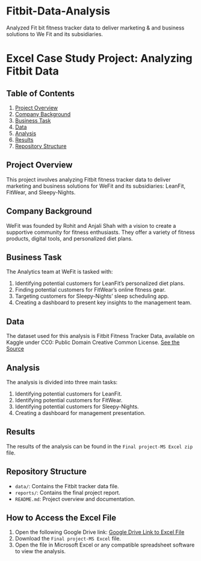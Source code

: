 # Fitbit-Data-Analysis

Analyzed Fit bit fitness tracker data to deliver marketing & and business solutions to We Fit and its subsidiaries.

# Excel Case Study Project: Analyzing Fitbit Data

## Table of Contents
1. [Project Overview](#project-overview)
2. [Company Background](#company-background)
3. [Business Task](#business-task)
4. [Data](#data)
5. [Analysis](#analysis)
6. [Results](#results)
7. [Repository Structure](#repository-structure)


## Project Overview
This project involves analyzing Fitbit fitness tracker data to deliver marketing and business solutions for WeFit and its subsidiaries: LeanFit, FitWear, and Sleepy-Nights.

## Company Background
WeFit was founded by Rohit and Anjali Shah with a vision to create a supportive community for fitness enthusiasts. They offer a variety of fitness products, digital tools, and personalized diet plans.

## Business Task
The Analytics team at WeFit is tasked with:
1. Identifying potential customers for LeanFit’s personalized diet plans.
2. Finding potential customers for FitWear’s online fitness gear.
3. Targeting customers for Sleepy-Nights’ sleep scheduling app.
4. Creating a dashboard to present key insights to the management team.

## Data
The dataset used for this analysis is Fitbit Fitness Tracker Data, available on Kaggle under CC0: Public Domain Creative Common License. [See the Source](https://zenodo.org/records/53894#.Y7PTU3ZBy3C)

## Analysis
The analysis is divided into three main tasks:
1. Identifying potential customers for LeanFit.
2. Identifying potential customers for FitWear.
3. Identifying potential customers for Sleepy-Nights.
4. Creating a dashboard for management presentation.

## Results
The results of the analysis can be found in the `Final project-MS Excel zip` file.

## Repository Structure
- `data/`: Contains the Fitbit tracker data file.
- `reports/`: Contains the final project report.
- `README.md`: Project overview and documentation.

## How to Access the Excel File
1. Open the following Google Drive link: [Google Drive Link to Excel File](https://drive.google.com/file/d/1mm5Moul9aPQ7szKxL6yS3g7NMaYO1UdO/view?usp=sharing)
2. Download the `Final project-MS Excel` file.
3. Open the file in Microsoft Excel or any compatible spreadsheet software to view the analysis.


